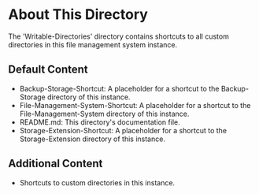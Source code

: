 # About This Directory
The 'Writable-Directories' directory contains shortcuts to all custom directories in this file management system instance.

## Default Content
- Backup-Storage-Shortcut: A placeholder for a shortcut to the Backup-Storage directory of this instance.
- File-Management-System-Shortcut: A placeholder for a shortcut to the File-Management-System directory of this instance.
- README.md: This directory's documentation file.
- Storage-Extension-Shortcut: A placeholder for a shortcut to the Storage-Extension directory of this instance.

## Additional Content
- Shortcuts to custom directories in this instance.